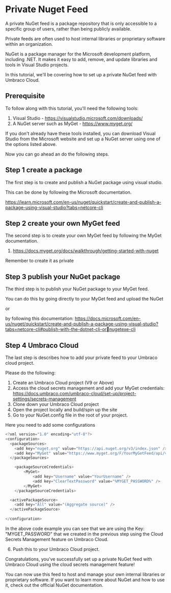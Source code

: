 
# Private Nuget Feed

A private NuGet feed is a package repository that is only accessible to a specific group of users, rather than being publicly available.

Private feeds are often used to host internal libraries or proprietary software within an organization.

NuGet is a package manager for the Microsoft development platform, including .NET. It makes it easy to add, remove, and update libraries and tools in Visual Studio projects.

In this tutorial, we'll be covering how to set up a private NuGet feed with Umbraco Cloud. 

## Prerequisite

To follow along with this tutorial, you'll need the following tools:

1. Visual Studio - https://visualstudio.microsoft.com/downloads/
2. A NuGet server such as MyGet - https://www.myget.org/

If you don't already have these tools installed, you can download Visual Studio from the Microsoft website and set up a NuGet server using one of the options listed above.

Now you can go ahead an do the following steps.

## Step 1 create a package

The first step is to create and publish a NuGet package using visual studio.

This can be done by following the Microsoft documentation.

https://learn.microsoft.com/en-us/nuget/quickstart/create-and-publish-a-package-using-visual-studio?tabs=netcore-cli


## Step 2 create your own MyGet feed

The second step is to create your own MyGet feed by following the MyGet documentation.
1. https://docs.myget.org/docs/walkthrough/getting-started-with-nuget

Remember to create it as private 

## Step 3 publish your NuGet package

The third step is to publish your NuGet package to your MyGet feed.

You can do this by going directly to your MyGet feed and upload the NuGet 

or

by following this documentation: https://docs.microsoft.com/en-us/nuget/quickstart/create-and-publish-a-package-using-visual-studio?tabs=netcore-cli#publish-with-the-dotnet-cli-ornugetexe-cli

## Step 4 Umbraco Cloud

The last step is describes how to add your private feed to your Umbraco cloud project. 

Please do the following:

1. Create an Umbraco Cloud project (V9 or Above)
2. Access the cloud secrets management and add your MyGet credentials: https://docs.umbraco.com/umbraco-cloud/set-up/project-settings/secrets-management
3. Clone down your Umbraco Cloud project
4. Open the project locally and build/spin up the site
5. Go to your NuGet.config file in the root of your project.

Here you need to add some configurations


```csharp
<?xml version="1.0" encoding="utf-8"?>
<configuration>
  <packageSources>
    <add key="nuget.org" value="https://api.nuget.org/v3/index.json" />
	<add key="MyGet" value="https://www.myget.org/F/YourMyGetFeed/api/v3/index.json" />
  </packageSources>

	<packageSourceCredentials>
		<MyGet>
			<add key="Username" value="YourUsername" />
			<add key="ClearTextPassword" value="%MYGET_PASSWORD%" />
		</MyGet>
	</packageSourceCredentials>

  <activePackageSource>
    <add key="All" value="(Aggregate source)" />
  </activePackageSource>
  
</configuration>
```

In the above code example you can see that we are using the Key: "MYGET_PASSWORD" that we created in the previous step using the Cloud Secrets Management feature on Umbraco Cloud. 


6. Push this to your Umbraco Cloud project. 


Congratulations, you've successfully set up a private NuGet feed with Umbraco Cloud using the cloud secrets management feature!

You can now use this feed to host and manage your own internal libraries or proprietary software. If you want to learn more about NuGet and how to use it, check out the official NuGet documentation.
